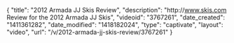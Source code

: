 {
    "title": "2012 Armada JJ Skis Review",
    "description": "http:\/\/www.skis.com Review for the 2012 Armada JJ Skis",
    "videoid": "3767261",
    "date_created": "1411361282",
    "date_modified": "1418182024",
    "type": "captivate",
    "layout": "video",
    "url": "\/v\/2012-armada-jj-skis-review\/3767261"
}